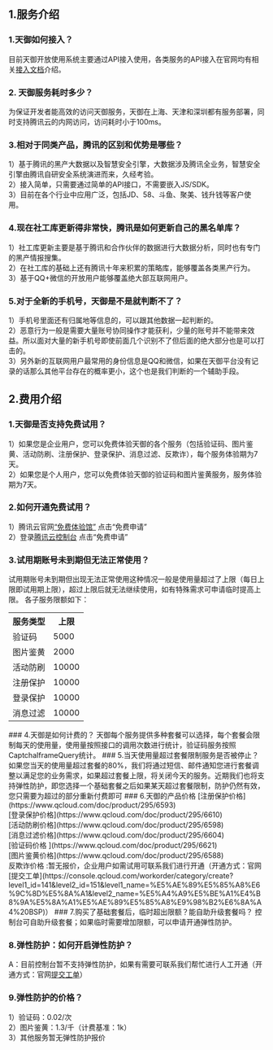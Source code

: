 ## 1.服务介绍
### 1.天御如何接入？
目前天御开放使用系统主要通过API接入使用，各类服务的API接入在官网均有相关[接入文档](https://www.qcloud.com/document/api/295/1774)介绍。
### 2. 天御服务耗时多少？
为保证开发者能高效的访问天御服务，天御在上海、天津和深圳都有服务部署，同时支持腾讯云的内网访问，访问耗时小于100ms。
### 3.相对于同类产品，腾讯的区别和优势是哪些？
1）基于腾讯的黑产大数据以及智慧安全引擎，大数据涉及腾讯全业务，智慧安全引擎由腾讯自研安全系统演进而来，久经考验。<br>
2）接入简单，只需要通过简单的API接口，不需要嵌入JS/SDK。<br>
3）目前在各个行业中应用广泛，包括JD、58、斗鱼、聚美、钱升钱等客户使用。
### 4.现在社工库更新得非常快，腾讯是如何更新自己的黑名单库？
1）社工库更新主要是基于腾讯和合作伙伴的数据进行大数据分析，同时也有专门的黑产情报搜集。<br>
2）在社工库的基础上还有腾讯十年来积累的策略库，能够覆盖各类黑产行为。<br>
3）基于QQ+微信的开放用户能够覆盖绝大部互联网用户。<br>
### 5.对于全新的手机号，天御是不是就判断不了？
1）手机号里面还有归属地等信息的，可以跟其他数据一起判断的。<br>
2）恶意行为一般是需要大量账号协同操作才能获利，少量的账号并不能带来效益。所以面对大量的新手机号即使前面几个识别不了但后面的绝大部分也是可以打击的。<br>
3）另外新的互联网用户最常用的身份信息是QQ和微信，如果在天御平台没有记录的话那么其他平台存在的概率更小，这个也是我们判断的一个辅助手段。<br>
## 2.费用介绍

### 1.天御是否支持免费试用？
1）如果您是企业用户，您可以免费体验天御的各个服务（包括验证码、图片鉴黄、活动防刷、注册保护、登录保护、消息过滤、反欺诈），每个服务体验期为7天。<br>
2）如果您是个人用户，您可以免费体验天御的验证码和图片鉴黄服务，服务体验期为7天。
### 2.如何开通免费试用？
1）腾讯云官网[“免费体验馆”](https://www.qcloud.com/act/try) 点击“免费申请”<br>
2）登录[腾讯云控制台](https://console.qcloud.com/tianyu/overview) 点击“免费申请”
### 3.试用期账号未到期但无法正常使用？
试用期账号未到期但出现无法正常使用这种情况一般是使用量超过了上限（每日上限即试用期上限），超过上限后就无法继续使用，如有特殊需求可申请临时提高上限。
各子服务限额如下：
<table class="t">
<th><b>服务类型</b>
</th><th> <b>上限</b>
</th>
<tr>
<td> 验证码
</td><td> 5000
</td></tr>
<tr>
<td> 图片鉴黄
</td><td> 2000
</td></tr>
<tr>
<td> 活动防刷
</td><td> 10000
</td></tr>
<tr>
<td> 注册保护
</td><td> 10000
</td></tr>
<tr>
<td> 登录保护
</td><td> 10000
</td></tr>
<tr>
<td> 消息过滤
</td><td> 10000
</td></tr></tbody></table>
### 4.天御是如何计费的？
天御每个服务提供多种套餐可以选择，每个套餐会限制每天的使用量，使用量按照接口的调用次数进行统计，验证码服务按照CaptchaIframeQuery统计。
### 5.当天使用量超过套餐限制服务是否被停止？
如果您当天的使用量超过套餐的80%，我们将通过短信、邮件通知您进行套餐调整以满足您的业务需求，如果超过套餐上限，将关闭今天的服务。近期我们也将支持弹性防护，即您选择一个基础套餐之后如果某天超过套餐限制，防护仍然有效，您只需要为超过的部分重新付费即可
### 6.天御的产品价格
[注册保护价格](https://www.qcloud.com/doc/product/295/6593)<br>
[登录保护价格](https://www.qcloud.com/doc/product/295/6610)<br>
[活动防刷价格](https://www.qcloud.com/doc/product/295/6598)<br>
[消息过滤价格](https://www.qcloud.com/doc/product/295/6604)<br>
[验证码价格  ](https://www.qcloud.com/doc/product/295/6621)<br>
[图片鉴黄价格](https://www.qcloud.com/doc/product/295/6588)<br>
反欺诈价格  :暂无报价，企业用户如需试用可联系我们进行开通（开通方式：官网[提交工单](https://console.qcloud.com/workorder/category/create?level1_id=141&level2_id=151&level1_name=%E5%AE%89%E5%85%A8%E6%9C%8D%E5%8A%A1&level2_name=%E5%A4%A9%E5%BE%A1%E4%B8%9A%E5%8A%A1%E5%AE%89%E5%85%A8%E9%98%B2%E6%8A%A4%20BSP)）
### 7.购买了基础套餐后，临时超出限额？能自助升级套餐吗？
控制台可自助升级套餐；如果临时需要增加限额，可以申请开通弹性防护。

### 8.弹性防护：如何开启弹性防护？
A：目前控制台暂不支持弹性防护，如果有需要可联系我们帮忙进行人工开通（开通方式：官网[提交工单](https://console.qcloud.com/workorder/category/create?level1_id=141&level2_id=151&level1_name=%E5%AE%89%E5%85%A8%E6%9C%8D%E5%8A%A1&level2_name=%E5%A4%A9%E5%BE%A1%E4%B8%9A%E5%8A%A1%E5%AE%89%E5%85%A8%E9%98%B2%E6%8A%A4%20BSP)）

### 9.弹性防护的价格？
1）验证码：0.02/次<br>
2）图片鉴黄：1.3/千（计费基准：1k）<br>
3）其他服务暂无弹性防护报价

 